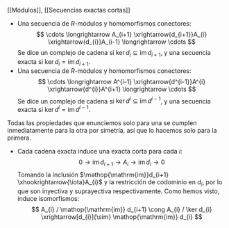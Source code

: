 [[Módulos]], [[Secuencias exactas cortas]]

- Una secuencia de $R$-módulos y homomorfismos conectores:$$
\cdots \longrightarrow  A_{i+1} \xrightarrow{d_{i+1}}A_{i} \xrightarrow{d_{i}}A_{i-1} \longrightarrow \cdots
$$Se dice un complejo de cadena si $\ker d_{i} \subseteq \mathop{\mathrm{im}} d_{i+1}$, y una secuencia exacta si $\ker d_{i}=\mathop{\mathrm{im}}d_{i+1}$.
- Una secuencia de $R$-módulos y homomorfismos conectores:$$
\cdots \longrightarrow  A^{i-1} \xrightarrow{d^{i-1}}A^{i} \xrightarrow{d^{i}}A^{i+1} \longrightarrow \cdots
$$Se dice un complejo de cadena si $\ker d^{i} \subseteq \mathop{\mathrm{im}} d^{i-1}$, y una secuencia exacta si $\ker d^{i}=\mathop{\mathrm{im}}d^{i-1}$.

Todas las propiedades que enunciemos solo para una se cumplen inmediatamente para la otra por simetría, así que lo hacemos solo para la primera.
- Cada cadena exacta induce una exacta corta para cada $i$:$$
0\longrightarrow \mathop{\mathrm{im}} d_{i+1}\longrightarrow A_{i}\longrightarrow  \mathop{\mathrm{im}} d_{i}\longrightarrow  0
$$Tomando la inclusión $\mathop{\mathrm{im}}d_{i+1} \xhookrightarrow{\iota}A_{i}$ y la restricción de codominio en $d_{i}$, por lo que son inyectiva y suprayectiva respectivamente. Como hemos visto, induce isomorfismos:$$
A_{i} / \mathop{\mathrm{im}} d_{i+1} \cong A_{i} / \ker d_{i} \xrightarrow[d_{i}]{\sim} \mathop{\mathrm{im}} d_{i}
$$

